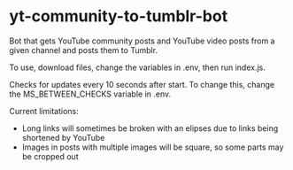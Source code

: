 # yt-community-to-tumblr-bot
Bot that gets YouTube community posts and YouTube video posts from a given channel and posts them to Tumblr.

To use, download files, change the variables in .env, then run index.js.

Checks for updates every 10 seconds after start. To change this, change the MS_BETWEEN_CHECKS variable in .env.

Current limitations:
- Long links will sometimes be broken with an elipses due to links being shortened by YouTube
- Images in posts with multiple images will be square, so some parts may be cropped out
